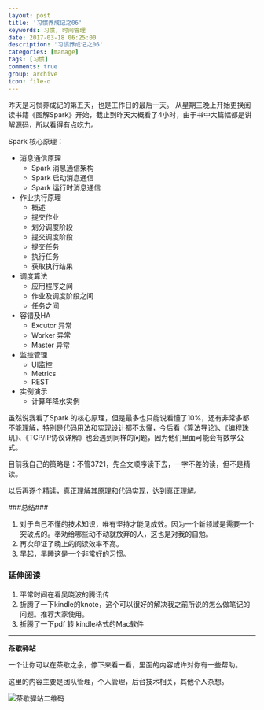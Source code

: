 ```yaml
---
layout: post
title: '习惯养成记之06'
keywords: 习惯, 时间管理
date: 2017-03-18 06:25:00
description: '习惯养成记之06'
categories: [manage]
tags: [习惯]
comments: true
group: archive
icon: file-o
---
```


昨天是习惯养成记的第五天，也是工作日的最后一天。
从星期三晚上开始更换阅读书籍《图解Spark》开始，截止到昨天大概看了4小时，由于书中大篇幅都是讲解源码，所以看得有点吃力。

<!--more-->

Spark 核心原理：

- 消息通信原理
	- Spark 消息通信架构
	- Spark 启动消息通信
	- Spark 运行时消息通信
- 作业执行原理
	- 概述
	- 提交作业
	- 划分调度阶段
	- 提交调度阶段
	- 提交任务
	- 执行任务
	- 获取执行结果
- 调度算法
	- 应用程序之间
	- 作业及调度阶段之间
	- 任务之间
- 容错及HA
	- Excutor 异常
	- Worker 异常
	- Master 异常
- 监控管理
	- UI监控
	- Metrics
	- REST
- 实例演示
	- 计算年降水实例

虽然说我看了Spark 的核心原理，但是最多也只能说看懂了10%，还有非常多都不能理解，特别是代码用法和实现设计都不太懂，今后看《算法导论》、《编程珠玑》、《TCP/IP协议详解》也会遇到同样的问题，因为他们里面可能会有数学公式。

目前我自己的策略是：不管3721，先全文顺序读下去，一字不差的读，但不是精读。

以后再逐个精读，真正理解其原理和代码实现，达到真正理解。

###总结###

1. 对于自己不懂的技术知识，唯有坚持才能见成效。因为一个新领域是需要一个突破点的。奉劝给哪些动不动就放弃的人，这也是对我的自勉。
2. 再次印证了晚上的阅读效率不高。
3. 早起，早睡这是一个非常好的习惯。

### 延伸阅读 ###

1. 平常时间在看吴晓波的腾讯传
2. 折腾了一下kindle的knote，这个可以很好的解决我之前所说的怎么做笔记的问题。推荐大家使用。
3. 折腾了一下pdf 转 kindle格式的Mac软件

----

**茶歇驿站**

一个让你可以在茶歇之余，停下来看一看，里面的内容或许对你有一些帮助。

这里的内容主要是团队管理，个人管理，后台技术相关，其他个人杂想。

![茶歇驿站二维码](http://ww4.sinaimg.cn/large/824dcde4gw1f358o5j022j20by0bywf8.jpg)
